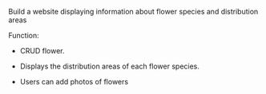 Build a website displaying information about flower species and distribution areas 


Function:

+ CRUD flower.

+ Displays the distribution areas of each flower species.

+ Users can add photos of flowers
